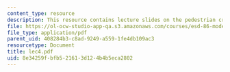 ```yaml
---
content_type: resource
description: This resource contains lecture slides on the pedestrian crossing problem.
file: https://ol-ocw-studio-app-qa.s3.amazonaws.com/courses/esd-86-models-data-and-inference-for-socio-technical-systems-spring-2007/8e34259fbfb521613d124b4b5eca2802_lec4.pdf
file_type: application/pdf
parent_uid: 408284b3-c8ad-9249-a559-1fe4db109ac3
resourcetype: Document
title: lec4.pdf
uid: 8e34259f-bfb5-2161-3d12-4b4b5eca2802
---
```

